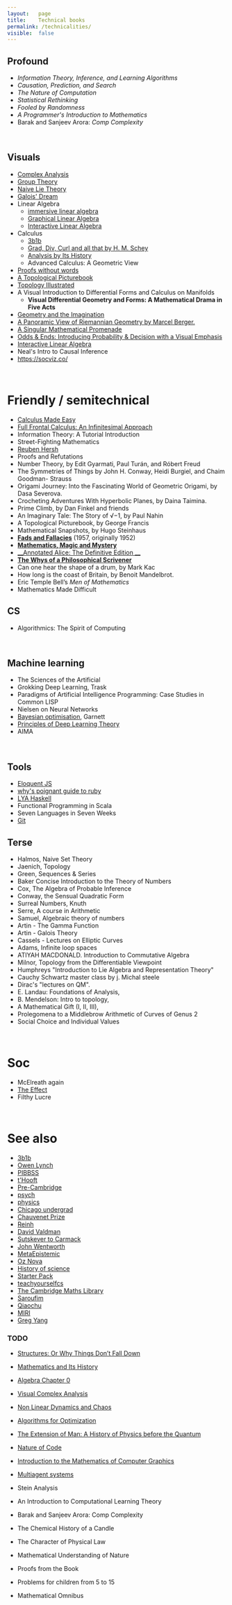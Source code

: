 ```yaml
---
layout:   page
title:    Technical books
permalink: /technicalities/
visible:  false
---
```


## Profound

- _Information Theory, Inference, and Learning Algorithms_
- _Causation, Prediction, and Search_
- _The Nature of Computation_
- _Statistical Rethinking_
- _Fooled by Randomness_
- _A Programmer's Introduction to Mathematics_
- Barak and Sanjeev Arora: _Comp Complexity_
<!-- Gödel, Escher, Bach  -->
<!-- Structure and Interpretation of Computer Programs -->



<br>

## Visuals

- [Complex Analysis](http://libgen.rs/book/index.php?md5=3E026B72A0A1532DDEEA18EDA7706AFC)
- [Group Theory](http://www.mathcs.emory.edu/~dzb/teaching/421Fall2014/VGT-Ch-1-2.pdf)
- [Naive Lie Theory](https://rads.stackoverflow.com/amzn/click/com/144192681X)
- [Galois' Dream](https://books.google.com/books?id=Zj3TBwAAQBAJ)
- Linear Algebra
    - [immersive linear algebra](http://immersivemath.com/ila/index.html)
    - [Graphical Linear Algebra](https://graphicallinearalgebra.net/)
    - [Interactive Linear Algebra](https://textbooks.math.gatech.edu/ila/index.html)
- Calculus
	- [3b1b](https://www.youtube.com/watch?v=WUvTyaaNkzM)
    - [Grad, Div, Curl and all that by H. M. Schey](https://rads.stackoverflow.com/amzn/click/com/0393969975)
    - [Analysis by Its History](http://rads.stackoverflow.com/amzn/click/0387945512)
    -  Advanced Calculus: A Geometric View
- [Proofs without words](http://rads.stackoverflow.com/amzn/click/0883857006)
- [A Topological Picturebook](http://rads.stackoverflow.com/amzn/click/0387345426)
- [Topology Illustrated](https://amzn.to/36viP5R)
- A Visual Introduction to Differential Forms and Calculus on Manifolds
    - __Visual Differential Geometry and Forms: A Mathematical Drama in Five Acts__
- [Geometry and the Imagination](https://en.wikipedia.org/wiki/Geometry_and_the_Imagination)
- [A Panoramic View of Riemannian Geometry by Marcel Berger.](https://rads.stackoverflow.com/amzn/click/com/3540653171)
- [A Singular Mathematical Promenade](http://perso.ens-lyon.fr/ghys/promenade/)
- [Odds & Ends: Introducing Probability & Decision with a Visual Emphasis](https://jonathanweisberg.org/vip/)
- [Interactive Linear Algebra](https://textbooks.math.gatech.edu/ila/index.html)
- Neal's Intro to Causal Inference
- https://socviz.co/

<br>

# Friendly / semitechnical

- [Calculus Made Easy](https://calculusmadeeasy.org/)
- [Full Frontal Calculus: An Infinitesimal Approach](https://www.bravernewmath.com/_files/ugd/3327e0_ff26eff686fa40189ce56e98eb9177be.pdf)
- Information Theory: A Tutorial Introduction
- Street-Fighting Mathematics
- [Reuben Hersh](https://en.wikipedia.org/wiki/The_Mathematical_Experience)
- Proofs and Refutations
- Number Theory, by Edit Gyarmati, Paul Turán, and Róbert Freud
- The Symmetries of Things by John H. Conway, Heidi Burgiel, and Chaim Goodman- Strauss
- Origami Journey: Into the Fascinating World of Geometric Origami, by Dasa Severova.
- Crocheting Adventures With Hyperbolic Planes, by Daina Taimina.
- Prime Climb, by Dan Finkel and friends
- An Imaginary Tale: The Story of √−1, by Paul Nahin
- A Topological Picturebook, by George Francis
- Mathematical Snapshots, by Hugo Steinhaus
- [__Fads and Fallacies__](http://martin-gardner.org/SkepBooks.html) (1957, originally 1952) 
- [__Mathematics, Magic and Mystery__](http://martin-gardner.org/MMM.html)
- [__Annotated Alice: The Definitive Edition __](http://martin-gardner.org/AnnotatedAlice.html)
- [__The Whys of a Philosophical Scrivener__](http://martin-gardner.org/Philosophy.html#whys)
- Can one hear the shape of a drum, by Mark Kac
- How long is the coast of Britain, by Benoit Mandelbrot.
- Eric Temple Bell’s _Men of Mathematics_
- Mathematics Made Difficult

## CS

* Algorithmics: The Spirit of Computing

<br>

## Machine learning

- The Sciences of the Artificial
- Grokking Deep Learning, Trask
- Paradigms of Artificial Intelligence Programming: Case Studies in Common LISP
- Nielsen on Neural Networks
- [Bayesian optimisation](https://bayesoptbook.com/), Garnett
- [Principles of Deep Learning Theory](https://deeplearningtheory.com/PDLT.pdf)
- AIMA

<br>

## Tools

* [Eloquent JS](https://eloquentjavascript.net/)
* [why's poignant guide to ruby](https://poignant.guide/)
* [LYA Haskell](http://learnyouahaskell.com/)
* Functional Programming in Scala
* Seven Languages in Seven Weeks
* [Git](https://learngitbranching.js.org/)

## Terse

- Halmos, Naive Set Theory
- Jaenich, Topology
- Green, Sequences & Series
- Baker Concise Introduction to the Theory of Numbers
- Cox, The Algebra of Probable Inference
- Conway, the Sensual Quadratic Form
- Surreal Numbers, Knuth
- Serre, A course in Arithmetic
- Samuel, Algebraic theory of numbers
- Artin - The Gamma Function
- Artin - Galois Theory
- Cassels - Lectures on Elliptic Curves 
- Adams, Infinite loop spaces
- ATIYAH MACDONALD. Introduction to Commutative Algebra
- Milnor, Topology from the Differentiable Viewpoint
- Humphreys "Introduction to Lie Algebra and Representation Theory"
- Cauchy Schwartz master class by j. Michal steele
- Dirac's "lectures on QM".
- E. Landau: Foundations of Analysis, 
- B. Mendelson: Intro to topology, 
- A Mathematical Gift (I, II, III),
- Prolegomena to a Middlebrow Arithmetic of Curves of Genus 2
- Social Choice and Individual Values


<br>

# Soc

- McElreath again
- [The Effect](https://theeffectbook.net/introduction.html)
- Filthy Lucre

<br>


# See also

* [3b1b](https://www.3blue1brown.com/blog/book-recommendations)
* [Owen Lynch](https://forest.topos.site/public/foreign-topos-ocl-0028.xml)
* [PIBBSS](https://awake-spring-b0d.notion.site/PIBBSS-Library-85765b0c0ce644cebf09fef1ec56d904)
* [t'Hooft](https://www.goodtheorist.science/)
* [Pre-Cambridge](https://web.archive.org/web/20180219032905/https://mypages.iit.edu/~pelsmajer/cambridge-books.pdf)
* [psych](https://web.archive.org/web/20250124112113/http://psychclassics.yorku.ca/topic.htm)
* [physics](https://www.susanrigetti.com/physics)
* [Chicago undergrad](https://www.ocf.berkeley.edu/~abhishek/chicmath.htm)
* [Chauvenet Prize](https://www.maa.org/programs-and-communities/member-communities/maa-awards/writing-awards/chauvenet-prizes)
* [Reinh](https://web.archive.org/web/20210928175536/http://reinh.com/notes/posts/2014-07-25-recommended-reading-material.html)
* [David Valdman](https://github.com/dmvaldman/library)
* [Sutskever to Carmack](https://arc.net/folder/D0472A20-9C20-4D3F-B145-D2865C0A9FEE)
* [John Wentworth](https://www.lesswrong.com/posts/bjjbp5i5G8bekJuxv/study-guide)
* [MetaEpistemic](https://fuckyeahlogical.tumblr.com/post/128964910533/analytic-philosophy-reading-list-for-the-self)
* [Oz Nova](https://teachyourselfcs.com/)
* [History of science](https://www.sjc.edu/academic-programs/undergraduate/great-books-reading-list)
* [Starter Pack](https://docs.google.com/document/d/e/2PACX-1vT8hxEPfqSMXnpVH7VnBQzvpIeREsOWFhgDJAvYUtYYDYNTuWiFYvD951XNpYe-1Dg8GNLWLPrCgCAU/pub)
* [teachyourselfcs](https://teachyourselfcs.com/)
* [The Cambridge Maths Library](https://www.cambridge.org/core/series/cambridge-mathematical-library/F04D2C33279B5B7ED261AE5111C064D2)
* [Saroufim](https://medium.com/@marksaroufim/technical-books-i-%EF%B8%8F-4af8f3ddd205)
* [Qiaochu](https://qchu.wordpress.com/reading-recommendations/)
* [MIRI](https://intelligence.org/research-guide/)
* [Greg Yang](https://x.com/TheGregYang/status/1680358832789155842?lang=en)


<div class="accordion">	

<h3>TODO</h3>
<div>	

- [Structures: Or Why Things Don’t Fall Down](https://amzn.to/36rCXFV)
- [Mathematics and Its History](https://amzn.to/3384aLN)
- [Algebra Chapter 0](https://amzn.to/34sqZKp)
- [Visual Complex Analysis](https://amzn.to/2Wx4TDw)
- [Non Linear Dynamics and Chaos](https://amzn.to/2PFohgu)
- [Algorithms for Optimization](https://amzn.to/2JE2l1e)
- [The Extension of Man: A History of Physics before the Quantum](https://mitpress.mit.edu/books/extension-man)
- [Nature of Code](https://amzn.to/33kgY1m)
- [Introduction to the Mathematics of Computer Graphics](https://bookstore.ams.org/clrm-51)
- [Multiagent systems](https://amzn.to/36t5oD5)
- Stein Analysis
- An Introduction to Computational Learning Theory
- Barak and Sanjeev Arora: Comp Complexity

- The Chemical History of a Candle
- The Character of Physical Law
- Mathematical Understanding of Nature
- Proofs from the Book
- Problems for children from 5 to 15
- Mathematical Omnibus

	</div>
</div>
<br>
